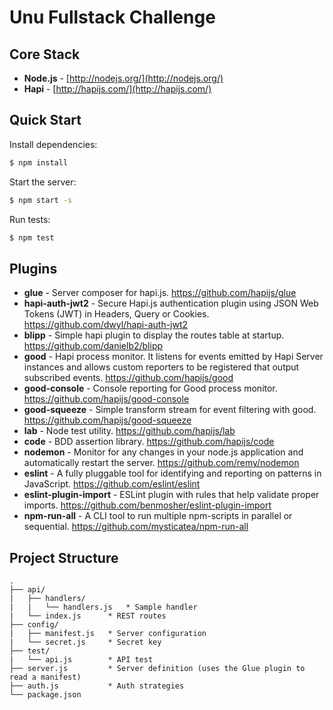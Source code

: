 # Unu Fullstack Challenge

## Core Stack

- **Node.js** - [http://nodejs.org/](http://nodejs.org/)
- **Hapi** - [http://hapijs.com/](http://hapijs.com/)

## Quick Start

Install dependencies:
```bash
$ npm install
```

Start the server:
```bash
$ npm start -s
```

Run tests:
```bash
$ npm test
```

## Plugins

- **glue** - Server composer for hapi.js.
https://github.com/hapijs/glue
- **hapi-auth-jwt2** - Secure Hapi.js authentication plugin using JSON Web Tokens (JWT) in Headers, Query or Cookies.
https://github.com/dwyl/hapi-auth-jwt2
- **blipp** - Simple hapi plugin to display the routes table at startup.
https://github.com/danielb2/blipp
- **good** - Hapi process monitor. It listens for events emitted by Hapi Server instances and allows custom reporters to be registered that output subscribed events.
https://github.com/hapijs/good
- **good-console** - Console reporting for Good process monitor.
https://github.com/hapijs/good-console
- **good-squeeze** - Simple transform stream for event filtering with good.
https://github.com/hapijs/good-squeeze
- **lab** - Node test utility.
https://github.com/hapijs/lab
- **code** - BDD assertion library.
https://github.com/hapijs/code
- **nodemon** - Monitor for any changes in your node.js application and automatically restart the server.
https://github.com/remy/nodemon
- **eslint** - A fully pluggable tool for identifying and reporting on patterns in JavaScript.
https://github.com/eslint/eslint
- **eslint-plugin-import** - ESLint plugin with rules that help validate proper imports.
https://github.com/benmosher/eslint-plugin-import
- **npm-run-all** - A CLI tool to run multiple npm-scripts in parallel or sequential.
https://github.com/mysticatea/npm-run-all

## Project Structure
```
.
├── api/
|   ├── handlers/
|   |   └── handlers.js   * Sample handler
|   └── index.js      * REST routes
├── config/
|   ├── manifest.js   * Server configuration
|   └── secret.js     * Secret key
├── test/
|   └── api.js        * API test
├── server.js         * Server definition (uses the Glue plugin to read a manifest)
├── auth.js           * Auth strategies
└── package.json
```
